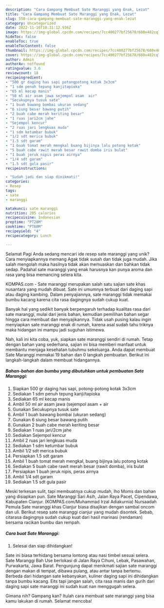 ```yaml
---
description: "Cara Gampang Membuat Sate Maranggi yang Enak, Lezat"
title: "Cara Gampang Membuat Sate Maranggi yang Enak, Lezat"
slug: 558-cara-gampang-membuat-sate-maranggi-yang-enak-lezat
category: Uncategorized
date: 2022-11-16T10:31:12.936Z
image: https://img-global.cpcdn.com/recipes/7cc400277bf25678/680x482cq70/sate-maranggi-foto-resep-utama.jpg
hideToc: false
enableToc: true
enableTocContent: false
thumbnail: https://img-global.cpcdn.com/recipes/7cc400277bf25678/680x482cq70/sate-maranggi-foto-resep-utama.jpg
cover: https://img-global.cpcdn.com/recipes/7cc400277bf25678/680x482cq70/sate-maranggi-foto-resep-utama.jpg
author: Admin
authorAv: notfound
ratingvalue: 3.6
reviewcount: 18
recipeingredient:
- "500 gr daging has sapi potongpotong kotak 3x3cm"
- "1 sdm penuh tepung kanjitapioka"
- "65 ml kecap manis"
- "50 ml air asam jawa sejempol asam  air"
- "Secukupnya tusuk sate"
- "1 buah bawang bombai ukuran sedang"
- "6 siung besar bawang putih"
- "2 buah cabe merah keriting besar"
- "1 ruas jari2cm jahe"
- "Sejempol kencur"
- "2 ruas jari lengkuas muda"
- "1 sdm ketumbar bubuk"
- "1/2 sdt merica bubuk"
- "1.5 sdt garam"
- "1 buah tomat merah mengkal buang bijinya lalu potong kotak"
- "5 buah cabe rawit merah besar rawit domba iris bulat"
- "1 buah jeruk nipis peras airnya"
- "1/4 sdt garam"
- "1.5 sdt gula pasir"
recipeinstructions:

- "Sudah jadi dan siap dinikmati!"
categories:
- Resep
tags:
- sate
- maranggi

katakunci: sate maranggi 
nutrition: 205 calories
recipecuisine: Indonesian
preptime: "PT28M"
cooktime: "PT60M"
recipeyield: "4"
recipecategory: Lunch

---
```



Selamat Pagi Anda sedang mencari ide resep sate maranggi yang unik? Cara menyiapkannya memang Agak tidak susah dan tidak juga mudah. Jika salah mengolah maka hasilnya tidak akan memuaskan dan bahkan tidak sedap. Padahal sate maranggi yang enak harusnya kan punya aroma dan rasa yang bisa memancing selera kita.


KOMPAS.com - Sate maranggi merupakan salah satu sajian sate khas nusantara yang mudah dibuat. Sate ini umumnya terbuat dari daging sapi atau daging kambing. Dalam penyajiannya, sate maranggi tidak memakai bumbu kacang karena cita rasa dagingnya sudah cukup kuat.

Banyak hal yang sedikit banyak berpengaruh terhadap kualitas rasa dari sate maranggi, mulai dari jenis bahan, kemudian pemilihan bahan segar hingga cara membuat dan menyajikannya. Tidak usah pusing kalau ingin menyiapkan sate maranggi enak di rumah, karena asal sudah tahu triknya maka hidangan ini mampu jadi suguhan istimewa.


Nah, kali ini kita coba, yuk, siapkan sate maranggi sendiri di rumah. Tetap dengan bahan yang sederhana, sajian ini bisa memberi manfaat untuk membantu menjaga kesehatan tubuhmu sekeluarga. Anda dapat membuat Sate Maranggi memakai 19 bahan dan 0 langkah pembuatan. Berikut ini langkah-langkah dalam membuat hidangannya.

<!--inarticleads1-->

##### Bahan-bahan dan bumbu yang dibutuhkan untuk pembuatan Sate Maranggi:

1. Siapkan 500 gr daging has sapi, potong-potong kotak 3x3cm
1. Sediakan 1 sdm penuh tepung kanji/tapioka
1. Sediakan 65 ml kecap manis
1. Ambil 50 ml air asam jawa (sejempol asam + air
1. Gunakan Secukupnya tusuk sate
1. Ambil 1 buah bawang bombai (ukuran sedang)
1. Gunakan 6 siung besar bawang putih
1. Gunakan 2 buah cabe merah keriting besar
1. Sediakan 1 ruas jari/2cm jahe
1. Sediakan Sejempol kencur
1. Ambil 2 ruas jari lengkuas muda
1. Sediakan 1 sdm ketumbar bubuk
1. Ambil 1/2 sdt merica bubuk
1. Persiapkan 1.5 sdt garam
1. Ambil 1 buah tomat merah mengkal, buang bijinya lalu potong kotak
1. Sediakan 5 buah cabe rawit merah besar (rawit domba), iris bulat
1. Persiapkan 1 buah jeruk nipis, peras airnya
1. Ambil 1/4 sdt garam
1. Sediakan 1.5 sdt gula pasir


Meski terkesan sulit, tapi membuatnya cukup mudah, lho Moms dan bahan yang disiapkan pun. Sate Maranggi Sari Asih, Jalan Raya Pacet, Cipendawa, Kabupaten Cianjur. (KOMPAS.com/Muhammad Irzal Adiakurnia) Nursaadah Pemula Sate maranggi khas Cianjur biasa disajikan dengan sambal oncom dan uli. Berikut resep sate maranggi cianjur yang mudah disontek. Sebab, citarasa dagingnya sudah cukup kuat dari hasil marinasi (rendaman) bersama racikan bumbu dan rempah. 

<!--inarticleads2-->

##### Cara buat Sate Maranggi:


1. Selesai dan siap dihidangkan!

Sate ini biasa terhidang bersama lontong atau nasi timbel sesuai selera. Sate Maranggi Bah Use berlokasi di Jalan Raya Cihuni, Lebak, Pasawahan, Purwakarta, Jawa Barat. Pengunjung dapat menikmati sajian sate maranggi dengan makan di tempat, dibawa pulang, atau antar tanpa bertemu. Berbeda dari hidangan sate kebanyakan, kuliner daging sapi ini dihidangkan tanpa bumbu kacang. Eits tapi jangan salah, cita rasa manis dan gurih dari daging sapi sate maranggi ini sudah kuat nan menggugah selera. 

Gimana nih? Gampang kan? Itulah cara membuat sate maranggi yang bisa kamu lakukan di rumah. Selamat mencoba!
